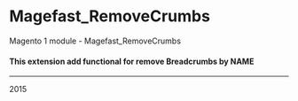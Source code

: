# Magefast_RemoveCrumbs
Magento 1 module - Magefast_RemoveCrumbs

#### This extension add functional for remove Breadcrumbs by NAME

<hr>
<date>2015</date>